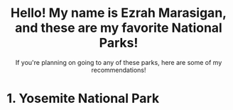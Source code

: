 <h1 style="text-align: center;">Hello! My name is Ezrah Marasigan, and these are my favorite National Parks!</h1>
<p style="text-align: center;">If you're planning on going to any of these parks, here are some of my recommendations! </p>

# 1. Yosemite National Park
